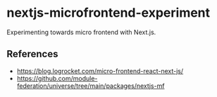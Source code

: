 # nextjs-microfrontend-experiment

Experimenting towards micro frontend with Next.js.

## References
- https://blog.logrocket.com/micro-frontend-react-next-js/
- https://github.com/module-federation/universe/tree/main/packages/nextjs-mf
